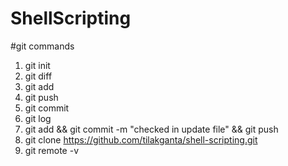 # ShellScripting

#git commands

1. git init
2. git diff
3. git add
4. git push
5. git commit
6. git log
7. git add && git commit -m "checked in update file" && git push
8. git clone https://github.com/tilakganta/shell-scripting.git
9. git remote -v
